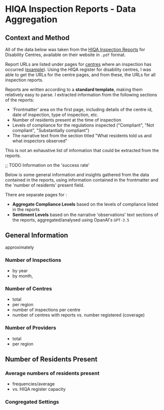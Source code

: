 # HIQA Inspection Reports - Data Aggregation

## Context and Method

All of the data below was taken from the [HIQA Inspection Reports](https://www.hiqa.ie/reports-and-publications/inspection-reports) for Disability Centres, available on their website in `.pdf` format.

Report URLs are listed under pages for [centres](https://www.hiqa.ie/find-a-centre) where an inspection has occurred ([example](https://www.hiqa.ie/areas-we-work/find-a-centre/st-dominics-services)). Using the HIQA register for disability centres, I was able to get the URLs for the centre pages, and from these, the URLs for all inspection  reports.

Reports are written according to a **standard template**, making them relatively easy to parse. I extracted information from the following sections of the reports:

- 'Frontmatter' area on the first page, including details of the centre id, date of inspection, type of inspection, etc.
- Number of residents present at the time of inspection
- Levels of compliance for the regulations inspected ("Compliant", "Not compliant", "Substantially compliant")
- The narrative text from the section titled "What residents told us and what inspectors observed"

This is not an exhaustive list of information that could be extracted from the reports.

;; TODO Information on the 'success rate'

Below is some general information and insights gathered from the data contained in the reports, using information contained in the frontmatter and the 'number of residents' present field.

There are separate pages for :

- **Aggregate Compliance Levels** based on the levels of compliance listed in the reports
- **Sentiment Levels** based on the narrative 'observations' text sections of the reports, aggregated/analysed using OpanAI's `GPT-3.5`

## General Information

approximately
### Number of Inspections
- by year
- by month,

### Number of Centres

- total 
- per region
- number of inspections per centre 
- number of centres with reports vs. number registered (coverage)

### Number of Providers

- total 
- per region

## Number of Residents Present

### Average numbers of residents present

- frequencies/average
- vs. HIQA register capacity

### Congregated Settings
